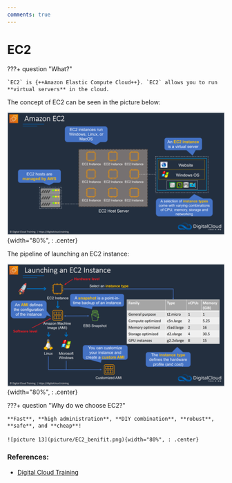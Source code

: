 ```yaml
---
comments: true
---
```


# **EC2**

???+ question "What?"

    `EC2` is {++Amazon Elastic Compute Cloud++}. `EC2` allows you to run **virtual servers** in the cloud.
    
The concept of EC2 can be seen in the picture below:
    
![picture 11](picture/EC2_concept.png){width="80%", : .center}

The pipeline of launching an EC2 instance:

![picture 12](picture/EC2_lauching.png){width="80%", : .center}

???+ question "Why do we choose EC2?"

    **Fast**, **high administration**, **DIY combination**, **robust**, **safe**, and **cheap**!

    ![picture 13](picture/EC2_benifit.png){width="80%", : .center}  


### **References:**

- [Digital Cloud Training](https://digitalcloud.training/)
